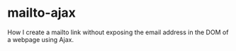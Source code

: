 # mailto-ajax
How I create a mailto link without exposing the email address in the DOM of a webpage using Ajax.

